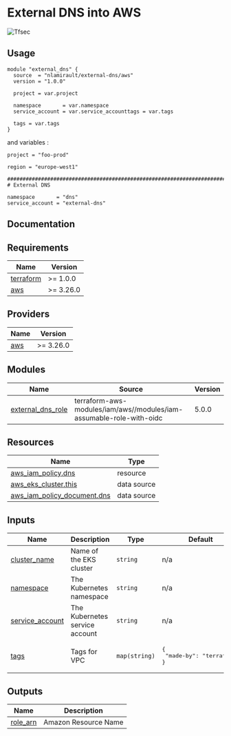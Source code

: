 # External DNS into AWS

![Tfsec](https://github.com/nlamirault/terraform-aws-external-dns/workflows/Tfsec/badge.svg)

## Usage

```hcl
module "external_dns" {
  source  = "nlamirault/external-dns/aws"
  version = "1.0.0"

  project = var.project

  namespace       = var.namespace
  service_account = var.service_accounttags = var.tags

  tags = var.tags
}
```

and variables :

```hcl
project = "foo-prod"

region = "europe-west1"

##############################################################################
# External DNS

namespace       = "dns"
service_account = "external-dns"
```

## Documentation

<!-- BEGINNING OF PRE-COMMIT-TERRAFORM DOCS HOOK -->
## Requirements

| Name | Version |
|------|---------|
| <a name="requirement_terraform"></a> [terraform](#requirement\_terraform) | >= 1.0.0 |
| <a name="requirement_aws"></a> [aws](#requirement\_aws) | >= 3.26.0 |

## Providers

| Name | Version |
|------|---------|
| <a name="provider_aws"></a> [aws](#provider\_aws) | >= 3.26.0 |

## Modules

| Name | Source | Version |
|------|--------|---------|
| <a name="module_external_dns_role"></a> [external\_dns\_role](#module\_external\_dns\_role) | terraform-aws-modules/iam/aws//modules/iam-assumable-role-with-oidc | 5.0.0 |

## Resources

| Name | Type |
|------|------|
| [aws_iam_policy.dns](https://registry.terraform.io/providers/hashicorp/aws/latest/docs/resources/iam_policy) | resource |
| [aws_eks_cluster.this](https://registry.terraform.io/providers/hashicorp/aws/latest/docs/data-sources/eks_cluster) | data source |
| [aws_iam_policy_document.dns](https://registry.terraform.io/providers/hashicorp/aws/latest/docs/data-sources/iam_policy_document) | data source |

## Inputs

| Name | Description | Type | Default | Required |
|------|-------------|------|---------|:--------:|
| <a name="input_cluster_name"></a> [cluster\_name](#input\_cluster\_name) | Name of the EKS cluster | `string` | n/a | yes |
| <a name="input_namespace"></a> [namespace](#input\_namespace) | The Kubernetes namespace | `string` | n/a | yes |
| <a name="input_service_account"></a> [service\_account](#input\_service\_account) | The Kubernetes service account | `string` | n/a | yes |
| <a name="input_tags"></a> [tags](#input\_tags) | Tags for VPC | `map(string)` | <pre>{<br>  "made-by": "terraform"<br>}</pre> | no |

## Outputs

| Name | Description |
|------|-------------|
| <a name="output_role_arn"></a> [role\_arn](#output\_role\_arn) | Amazon Resource Name |
<!-- END OF PRE-COMMIT-TERRAFORM DOCS HOOK -->
